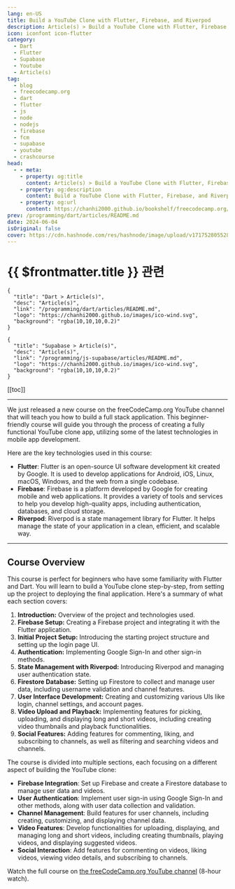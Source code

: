 ```yaml
---
lang: en-US
title: Build a YouTube Clone with Flutter, Firebase, and Riverpod
description: Article(s) > Build a YouTube Clone with Flutter, Firebase, and Riverpod
icon: iconfont icon-flutter
category: 
  - Dart
  - Flutter
  - Supabase
  - Youtube
  - Article(s)
tag: 
  - blog
  - freecodecamp.org
  - dart
  - flutter
  - js
  - node
  - nodejs
  - firebase
  - fcm
  - supabase
  - youtube
  - crashcourse
head:
  - - meta:
    - property: og:title
      content: Article(s) > Build a YouTube Clone with Flutter, Firebase, and Riverpod
    - property: og:description
      content: Build a YouTube Clone with Flutter, Firebase, and Riverpod
    - property: og:url
      content: https://chanhi2000.github.io/bookshelf/freecodecamp.org/build-a-youtube-clone-with-flutter-firebase-and-riverpod.html
prev: /programming/dart/articles/README.md
date: 2024-06-04
isOriginal: false
cover: https://cdn.hashnode.com/res/hashnode/image/upload/v1717528055287/2d275515-89ff-4385-bde1-611eff506f94.png
---
```


# {{ $frontmatter.title }} 관련

```component VPCard
{
  "title": "Dart > Article(s)",
  "desc": "Article(s)",
  "link": "/programming/dart/articles/README.md",
  "logo": "https://chanhi2000.github.io/images/ico-wind.svg",
  "background": "rgba(10,10,10,0.2)"
}
```

```component VPCard
{
  "title": "Supabase > Article(s)",
  "desc": "Article(s)",
  "link": "/programming/js-supabase/articles/README.md",
  "logo": "https://chanhi2000.github.io/images/ico-wind.svg",
  "background": "rgba(10,10,10,0.2)"
}
```

[[toc]]

---

<SiteInfo
  name="Build a YouTube Clone with Flutter, Firebase, and Riverpod"
  desc="We just released a new course on the freeCodeCamp.org YouTube channel that will teach you how to build a full stack application. This beginner-friendly course will guide you through the process of creating a fully functional YouTube clone app, utiliz..."
  url="https://freecodecamp.org/news/build-a-youtube-clone-with-flutter-firebase-and-riverpod/"
  logo="https://cdn.freecodecamp.org/universal/favicons/favicon.ico"
  preview="https://cdn.hashnode.com/res/hashnode/image/upload/v1717528055287/2d275515-89ff-4385-bde1-611eff506f94.png"/>

We just released a new course on the freeCodeCamp.org YouTube channel that will teach you how to build a full stack application. This beginner-friendly course will guide you through the process of creating a fully functional YouTube clone app, utilizing some of the latest technologies in mobile app development.

Here are the key technologies used in this course:

- **Flutter**: Flutter is an open-source UI software development kit created by Google. It is used to develop applications for Android, iOS, Linux, macOS, Windows, and the web from a single codebase.
- **Firebase**: Firebase is a platform developed by Google for creating mobile and web applications. It provides a variety of tools and services to help you develop high-quality apps, including authentication, databases, and cloud storage.
- **Riverpod**: Riverpod is a state management library for Flutter. It helps manage the state of your application in a clean, efficient, and scalable way.

---

## Course Overview

This course is perfect for beginners who have some familiarity with Flutter and Dart. You will learn to build a YouTube clone step-by-step, from setting up the project to deploying the final application. Here's a summary of what each section covers:

1. **Introduction:** Overview of the project and technologies used.
2. **Firebase Setup:** Creating a Firebase project and integrating it with the Flutter application.
3. **Initial Project Setup:** Introducing the starting project structure and setting up the login page UI.
4. **Authentication:** Implementing Google Sign-In and other sign-in methods.
5. **State Management with Riverpod:** Introducing Riverpod and managing user authentication state.
6. **Firestore Database:** Setting up Firestore to collect and manage user data, including username validation and channel features.
7. **User Interface Development:** Creating and customizing various UIs like login, channel settings, and account pages.
8. **Video Upload and Playback:** Implementing features for picking, uploading, and displaying long and short videos, including creating video thumbnails and playback functionalities.
9. **Social Features:** Adding features for commenting, liking, and subscribing to channels, as well as filtering and searching videos and channels.

The course is divided into multiple sections, each focusing on a different aspect of building the YouTube clone:

- **Firebase Integration**: Set up Firebase and create a Firestore database to manage user data and videos.
- **User Authentication**: Implement user sign-in using Google Sign-In and other methods, along with user data collection and validation.
- **Channel Management**: Build features for user channels, including creating, customizing, and displaying channel data.
- **Video Features**: Develop functionalities for uploading, displaying, and managing long and short videos, including creating thumbnails, playing videos, and displaying suggested videos.
- **Social Interaction**: Add features for commenting on videos, liking videos, viewing video details, and subscribing to channels.

Watch the full course on [<FontIcon icon="fa-brands fa-youtube"/>the freeCodeCamp.org YouTube channel](https://youtu.be/NEYcKvwbW-w) (8-hour watch).

<VidStack src="youtube/NEYcKvwbW-w" />

